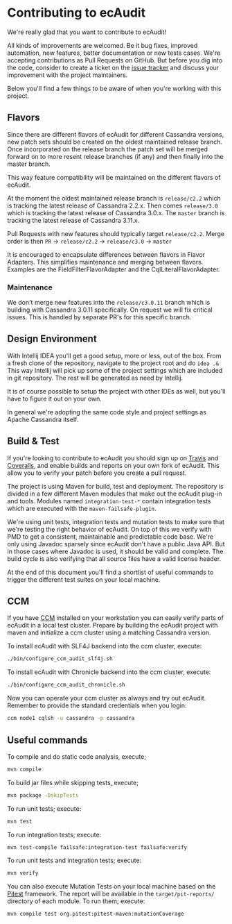 # Contributing to ecAudit

We're really glad that you want to contribute to ecAudit!

All kinds of improvements are welcomed.
Be it bug fixes, improved automation, new features, better documentation or new tests cases.
We're accepting contributions as Pull Requests on GitHub.
But before you dig into the code, consider to create a ticket on the [issue tracker](https://github.com/Ericsson/ecaudit/issues)
and discuss your improvement with the project maintainers.

Below you'll find a few things to be aware of when you're working with this project.


## Flavors

Since there are different flavors of ecAudit for different Cassandra versions,
new patch sets should be created on the oldest maintained release branch.
Once incorporated on the release branch the patch set will be merged forward
on to more resent release branches (if any) and then finally into the master branch.

This way feature compatibility will be maintained on the different flavors of ecAudit.

At the moment the oldest maintained release branch is ```release/c2.2```
which is tracking the latest release of Cassandra 2.2.x.
Then comes ```release/3.0```
which is tracking the latest release of Cassandra 3.0.x.
The ```master``` branch is tracking the latest release of Cassandra 3.11.x.

Pull Requests with new features should typically target ```release/c2.2```.
Merge order is then ```PR``` -> ```release/c2.2``` -> ```release/c3.0``` -> ```master```

It is encouraged to encapsulate differences between flavors in Flavor Adapters.
This simplifies maintenance and merging between flavors.
Examples are the FieldFilterFlavorAdapter and the CqlLiteralFlavorAdapter.


### Maintenance

We don't merge new features into the ```release/c3.0.11``` branch which is building with Cassandra 3.0.11 specifically.
On request we will fix critical issues.
This is handled by separate PR's for this specific branch.


## Design Environment

With Intellij IDEA you'll get a good setup, more or less, out of the box.
From a fresh clone of the repository, navigate to the project root and do ```idea .&```
This way Intellij will pick up some of the project settings which are included in git repository.
The rest will be generated as need by Intellij.

It is of course possible to setup the project with other IDEs as well,
but you'll have to figure it out on your own.

In general we're adopting the same code style and project settings as Apache Cassandra itself.


## Build & Test

If you're looking to contribute to ecAudit you should sign up on [Travis](https://travis-ci.org/) and [Coveralls](https://coveralls.io/),
and enable builds and reports on your own fork of ecAudit.
This allow you to verify your patch before you create a pull request.

The project is using Maven for build, test and deployment.
The repository is divided in a few different Maven modules that make out the ecAudit plug-in and tools.
Modules named ```integration-test-*``` contain integration tests which are executed with the ```maven-failsafe-plugin```.

We're using unit tests, integration tests and mutation tests to make sure that we're testing the right behavior of ecAudit.
On top of this we verify with PMD to get a consistent, maintainable and predictable code base.
We're only using Javadoc sparsely since ecAudit don't have a public Java API.
But in those cases where Javadoc is used, it should be valid and complete.
The build cycle is also verifying that all source files have a valid license header.

At the end of this document you'll find a shortlist of useful commands to trigger the different test suites on your local machine. 


## CCM

If you have [CCM](https://github.com/riptano/ccm) installed on your workstation you can easily verify parts of ecAudit in a local test cluster.
Prepare by building the ecAudit project with maven and initialize a ccm cluster using a matching Cassandra version.

To install ecAudit with SLF4J backend into the ccm cluster, execute:
```bash
./bin/configure_ccm_audit_slf4j.sh
```

To install ecAudit with Chronicle backend into the ccm cluster, execute:
```bash
./bin/configure_ccm_audit_chronicle.sh
```

Now you can operate your ccm cluster as always and try out ecAudit.
Remember to provide the standard credentials when you login:
```bash
ccm node1 cqlsh -u cassandra -p cassandra
```


## Useful commands

To compile and do static code analysis, execute;
```bash
mvn compile
```

To build jar files while skipping tests, execute;
```bash
mvn package -DskipTests
```

To run unit tests; execute:
```bash
mvn test
```

To run integration tests; execute:
```bash
mvn test-compile failsafe:integration-test failsafe:verify
```

To run unit tests and integration tests; execute:
```bash
mvn verify
```

You can also execute Mutation Tests on your local machine based on the [Pitest](http://pitest.org/) framework.
The report will be available in the ```target/pit-reports/``` directory of each module.
To run them; execute:
```bash
mvn compile test org.pitest:pitest-maven:mutationCoverage
```
